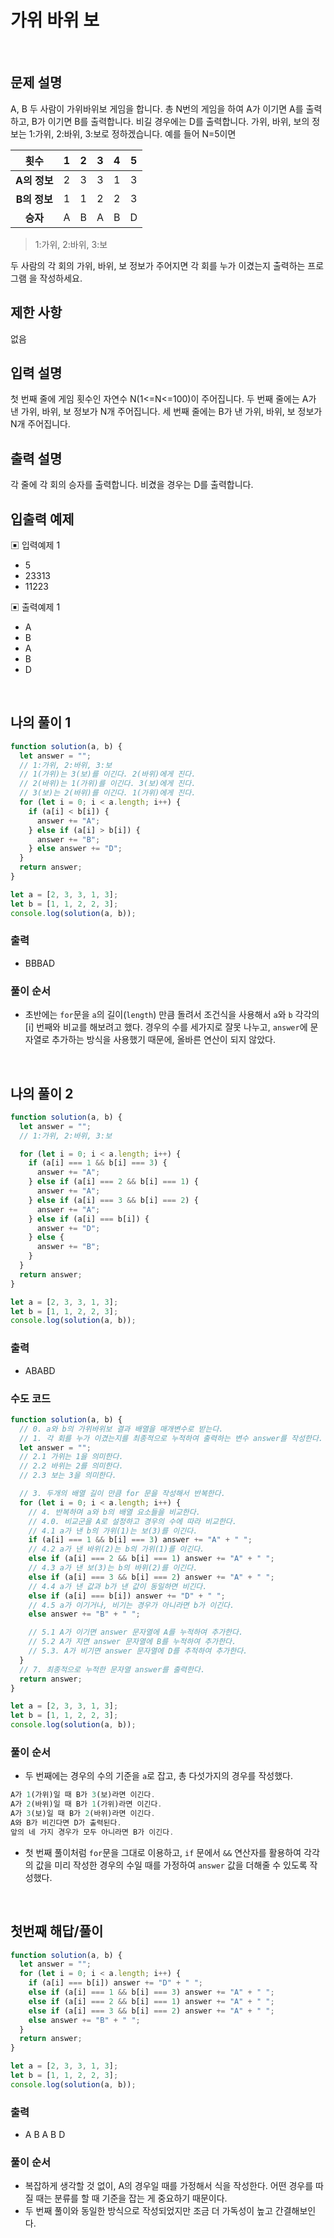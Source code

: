 # 가위 바위 보

</br>

## 문제 설명

A, B 두 사람이 가위바위보 게임을 합니다. 총 N번의 게임을 하여 A가 이기면 A를 출력하고, B가 이기면 B를 출력합니다. 비길 경우에는 D를 출력합니다.
가위, 바위, 보의 정보는 1:가위, 2:바위, 3:보로 정하겠습니다.
예를 들어 N=5이면

|   **횟수**   |  1  |  2  |  3  |  4  |  5  |
| :----------: | :-: | :-: | :-: | :-: | :-: |
| **A의 정보** |  2  |  3  |  3  |  1  |  3  |
| **B의 정보** |  1  |  1  |  2  |  2  |  3  |
|   **승자**   |  A  |  B  |  A  |  B  |  D  |

> 1:가위, 2:바위, 3:보

두 사람의 각 회의 가위, 바위, 보 정보가 주어지면 각 회를 누가 이겼는지 출력하는 프로그램 을 작성하세요.

## 제한 사항

없음

## 입력 설명

첫 번째 줄에 게임 횟수인 자연수 N(1<=N<=100)이 주어집니다. 두 번째 줄에는 A가 낸 가위, 바위, 보 정보가 N개 주어집니다. 세 번째 줄에는 B가 낸 가위, 바위, 보 정보가 N개 주어집니다.

## 출력 설명

각 줄에 각 회의 승자를 출력합니다. 비겼을 경우는 D를 출력합니다.

## 입출력 예제

▣ 입력예제 1

- 5
- 23313
- 11223

▣ 출력예제 1

- A
- B
- A
- B
- D

</br>

## 나의 풀이 1

```js
function solution(a, b) {
  let answer = "";
  // 1:가위, 2:바위, 3:보
  // 1(가위)는 3(보)를 이긴다. 2(바위)에게 진다.
  // 2(바위)는 1(가위)를 이긴다. 3(보)에게 진다.
  // 3(보)는 2(바위)를 이긴다. 1(가위)에게 진다.
  for (let i = 0; i < a.length; i++) {
    if (a[i] < b[i]) {
      answer += "A";
    } else if (a[i] > b[i]) {
      answer += "B";
    } else answer += "D";
  }
  return answer;
}

let a = [2, 3, 3, 1, 3];
let b = [1, 1, 2, 2, 3];
console.log(solution(a, b));
```

### 출력

- BBBAD

### 풀이 순서

- 초반에는 `for`문을 `a`의 길이(`length`) 만큼 돌려서 조건식을 사용해서 `a`와 `b` 각각의 [i] 번째와 비교를 해보려고 했다. 경우의 수를 세가지로 잘못 나누고, `answer`에 문자열로 추가하는 방식을 사용했기 때문에, 올바른 연산이 되지 않았다.

</br>

## 나의 풀이 2

```js
function solution(a, b) {
  let answer = "";
  // 1:가위, 2:바위, 3:보

  for (let i = 0; i < a.length; i++) {
    if (a[i] === 1 && b[i] === 3) {
      answer += "A";
    } else if (a[i] === 2 && b[i] === 1) {
      answer += "A";
    } else if (a[i] === 3 && b[i] === 2) {
      answer += "A";
    } else if (a[i] === b[i]) {
      answer += "D";
    } else {
      answer += "B";
    }
  }
  return answer;
}

let a = [2, 3, 3, 1, 3];
let b = [1, 1, 2, 2, 3];
console.log(solution(a, b));
```

### 출력

- ABABD

### 수도 코드

```js
function solution(a, b) {
  // 0. a와 b의 가위바위보 결과 배열을 매개변수로 받는다.
  // 1. 각 회를 누가 이겼는지를 최종적으로 누적하여 출력하는 변수 answer를 작성한다.
  let answer = "";
  // 2.1 가위는 1을 의미한다.
  // 2.2 바위는 2를 의미한다.
  // 2.3 보는 3을 의미한다.

  // 3. 두개의 배열 길이 만큼 for 문을 작성해서 반복한다.
  for (let i = 0; i < a.length; i++) {
    // 4. 반복하며 a와 b의 배열 요소들을 비교한다.
    // 4.0. 비교군을 A로 설정하고 경우의 수에 따라 비교한다.
    // 4.1 a가 낸 b의 가위(1)는 보(3)를 이긴다.
    if (a[i] === 1 && b[i] === 3) answer += "A" + " ";
    // 4.2 a가 낸 바위(2)는 b의 가위(1)를 이긴다.
    else if (a[i] === 2 && b[i] === 1) answer += "A" + " ";
    // 4.3 a가 낸 보(3)는 b의 바위(2)를 이긴다.
    else if (a[i] === 3 && b[i] === 2) answer += "A" + " ";
    // 4.4 a가 낸 값과 b가 낸 값이 동일하면 비긴다.
    else if (a[i] === b[i]) answer += "D" + " ";
    // 4.5 a가 이기거나, 비기는 경우가 아니라면 b가 이긴다.
    else answer += "B" + " ";

    // 5.1 A가 이기면 answer 문자열에 A를 누적하여 추가한다.
    // 5.2 A가 지면 answer 문자열에 B를 누적하여 추가한다.
    // 5.3. A가 비기면 answer 문자열에 D를 추적하여 추가한다.
  }
  // 7. 최종적으로 누적한 문자열 answer를 출력한다.
  return answer;
}

let a = [2, 3, 3, 1, 3];
let b = [1, 1, 2, 2, 3];
console.log(solution(a, b));
```

### 풀이 순서

- 두 번째에는 경우의 수의 기준을 `a`로 잡고, 총 다섯가지의 경우를 작성했다.

```js
A가 1(가위)일 때 B가 3(보)라면 이긴다.
A가 2(바위)일 때 B가 1(가위)라면 이긴다.
A가 3(보)일 때 B가 2(바위)라면 이긴다.
A와 B가 비긴다면 D가 출력된다.
앞의 네 가지 경우가 모두 아니라면 B가 이긴다.
```

- 첫 번째 풀이처럼 `for`문을 그대로 이용하고, `if` 문에서 `&&` 연산자를 활용하여 각각의 값을 미리 작성한 경우의 수일 때를 가정하여 `answer` 값을 더해줄 수 있도록 작성했다.

</br>

## 첫번째 해답/풀이

```js
function solution(a, b) {
  let answer = "";
  for (let i = 0; i < a.length; i++) {
    if (a[i] === b[i]) answer += "D" + " ";
    else if (a[i] === 1 && b[i] === 3) answer += "A" + " ";
    else if (a[i] === 2 && b[i] === 1) answer += "A" + " ";
    else if (a[i] === 3 && b[i] === 2) answer += "A" + " ";
    else answer += "B" + " ";
  }
  return answer;
}

let a = [2, 3, 3, 1, 3];
let b = [1, 1, 2, 2, 3];
console.log(solution(a, b));
```

### 출력

- A B A B D

### 풀이 순서

- 복잡하게 생각할 것 없이, A의 경우일 때를 가정해서 식을 작성한다. 어떤 경우를 따질 때는 분류를 할 때 기준을 잡는 게 중요하기 때문이다.
- 두 번째 풀이와 동일한 방식으로 작성되었지만 조금 더 가독성이 높고 간결해보인다.

</br>
